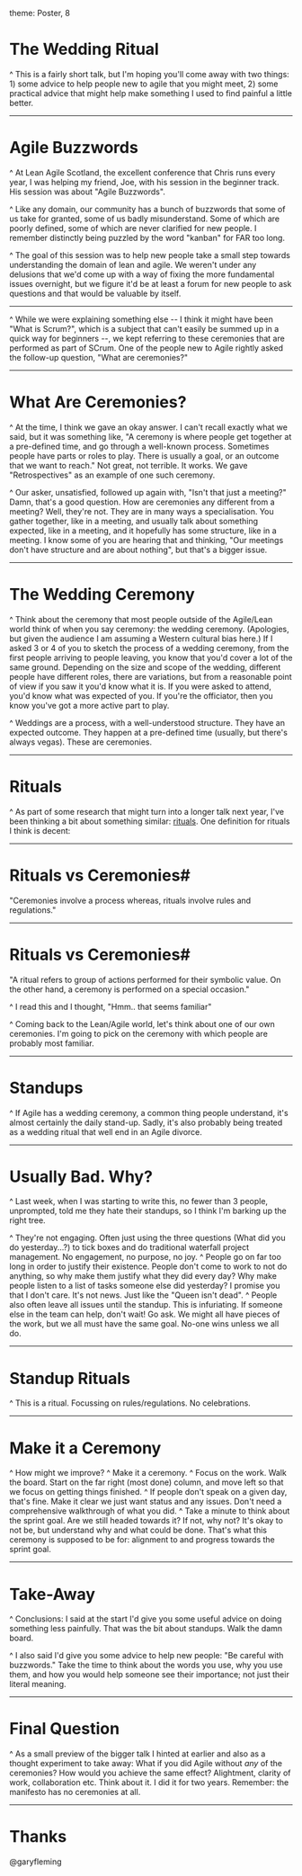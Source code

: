 theme: Poster, 8

# The Wedding Ritual #

^ This is a fairly short talk, but I'm hoping you'll come away with two things: 1) some advice to help people new to agile that you might meet, 2) some practical advice that might help make something I used to find painful a little better.

---

# Agile Buzzwords #


^ At Lean Agile Scotland, the excellent conference that Chris runs every year, I was helping my friend, Joe, with his session in the beginner track. His session was about "Agile Buzzwords".

^ Like any domain, our community has a bunch of buzzwords that some of us take for granted, some of us badly misunderstand. Some of which are poorly defined, some of which are never clarified for new people. I remember distinctly being puzzled by the word "kanban" for FAR too long.

^ The goal of this session was to help new people take a small step towards understanding the domain of lean and agile. We weren't under any delusions that we'd come up with a way of fixing the more fundamental issues overnight, but we figure it'd be at least a forum for new people to ask questions and that would be valuable by itself.

---

^ While we were explaining something else  -- I think it might have been "What is Scrum?", which is a subject that can't easily be summed up in a quick way for beginners --, we kept referring to these ceremonies that are performed as part of SCrum. One of the people new to Agile rightly asked the follow-up question, "What are ceremonies?"

---

# What Are Ceremonies? #

^ At the time, I think we gave an okay answer. I can't recall exactly what we said, but it was something like, "A ceremony is where people get together at a pre-defined time, and go through a well-known process. Sometimes people have parts or roles to play. There is usually a goal, or an outcome that we want to reach." Not great, not terrible. It works. We gave "Retrospectives" as an example of one such ceremony.

^ Our asker, unsatisfied, followed up again with, "Isn't that just a meeting?" Damn, that's a good question. How are ceremonies any different from a meeting? Well, they're not. They are in many ways a specialisation. You gather together, like in a meeting, and usually talk about something expected, like in a meeting, and it hopefully has some structure, like in a meeting. I know some of you are hearing that and thinking, "Our meetings don't have structure and are about nothing", but that's a bigger issue.

---

# The Wedding Ceremony #

^ Think about the ceremony that most people outside of the Agile/Lean world think of when you say ceremony: the wedding ceremony. (Apologies, but given the audience I am assuming a Western cultural bias here.) If I asked 3 or 4 of you to sketch the process of a wedding ceremony, from the first people arriving to people leaving, you know that you'd cover a lot of the same ground. Depending on the size and scope of the wedding, different people have different roles, there are variations, but from a reasonable point of view if you saw it you'd know what it is. If you were asked to attend, you'd know what was expected of you. If you're the officiator, then you know you've got a more active part to play.

^ Weddings are a process, with a well-understood structure. They have an expected outcome. They happen at a pre-defined time (usually, but there's always vegas). These are ceremonies.

---

# Rituals #

^ As part of some research that might turn into a longer talk next year, I've been thinking a bit about something similar: [rituals][1]. One definition for rituals I think is decent:

---

# Rituals vs Ceremonies#

"Ceremonies involve a process whereas, rituals involve rules and regulations."

---

# Rituals vs Ceremonies#

"A ritual refers to group of actions performed for their symbolic value. On the other hand, a ceremony is performed on a special occasion."

^ I read this and I thought, "Hmm.. that seems familiar"

^ Coming back to the Lean/Agile world, let's think about one of our own ceremonies. I'm going to pick on the ceremony with which people are probably most familiar. 

---

# Standups #

^ If Agile has a wedding ceremony, a common thing people understand, it's almost certainly the daily stand-up. Sadly, it's also probably being treated as a wedding ritual that well end in an Agile divorce.


---

# Usually Bad. Why? #

^ Last week, when I was starting to write this, no fewer than 3 people, unprompted, told me they hate their standups, so I think I'm barking up the right tree.

^ They're not engaging. Often just using the three questions (What did you do yesterday...?) to tick boxes and do traditional waterfall project management. No engagement, no purpose, no joy.
^ People go on far too long in order to justify their existence. People don't come to work to not do anything, so why make them justify what they did every day? Why make people listen to a list of tasks someone else did yesterday? I promise you that I don't care. It's not news. Just like the "Queen isn't dead".
^ People also often leave all issues until the standup. This is infuriating. If someone else in the team can help, don't wait! Go ask. We might all have pieces of the work, but we all must have the same goal. No-one wins unless we all do.

---

# Standup Rituals #

^ This is a ritual. Focussing on rules/regulations. No celebrations.

---

# Make it a Ceremony #

^ How might we improve?
^ Make it a ceremony.
^ Focus on the work. Walk the board. Start on the far right (most done) column, and move left so that we focus on getting things finished.
^ If people don't speak on a given day, that's fine. Make it clear we just want status and any issues. Don't need a comprehensive walkthrough of what you did.
^ Take a minute to think about the sprint goal. Are we still headed towards it? If not, why not? It's okay to not be, but understand why and what could be done. That's what this ceremony is supposed to be for: alignment to and progress towards the sprint goal.

---

# Take-Away #

^ Conclusions: I said at the start I'd give you some useful advice on doing something less painfully. That was the bit about standups. Walk the damn board.

^ I also said I'd give you some advice to help new people: "Be careful with buzzwords." Take the time to think about the words you use, why you use them, and how you would help someone see their importance; not just their literal meaning.

---

# Final Question #

^ As a small preview of the bigger talk I hinted at earlier and also as a thought experiment to take away: What if you did Agile without *any* of the ceremonies? How would you achieve the same effect? Alightment, clarity of work, collaboration etc. Think about it. I did it for two years. Remember: the manifesto has no ceremonies at all.

---

# Thanks #

@garyfleming

[1]: http://www.differencebetween.com/difference-between-rituals-and-vs-ceremonies/
